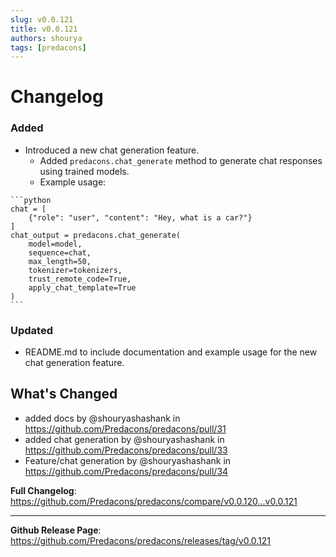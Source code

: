 ```yaml
---
slug: v0.0.121
title: v0.0.121
authors: shourya
tags: [predacons]
---
```

# Changelog
### Added
- Introduced a new chat generation feature.
  - Added `predacons.chat_generate` method to generate chat responses using trained models.
  - Example usage:
<!-- truncate -->
    ```python
    chat = [
        {"role": "user", "content": "Hey, what is a car?"}
    ]
    chat_output = predacons.chat_generate(
        model=model,
        sequence=chat,
        max_length=50,
        tokenizer=tokenizers,
        trust_remote_code=True,
        apply_chat_template=True
    )
    ```

### Updated
- README.md to include documentation and example usage for the new chat generation feature.


## What's Changed
* added docs by @shouryashashank in https://github.com/Predacons/predacons/pull/31
* added chat generation by @shouryashashank in https://github.com/Predacons/predacons/pull/33
* Feature/chat generation by @shouryashashank in https://github.com/Predacons/predacons/pull/34


**Full Changelog**: https://github.com/Predacons/predacons/compare/v0.0.120...v0.0.121

---
**Github Release Page**: https://github.com/Predacons/predacons/releases/tag/v0.0.121

